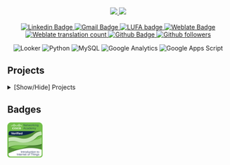 <h3 align="center"> 
 <div>
  <p align="center">
  <a href="https://github.com/vitoriape/vitoriape">
  <img height="180em" src="https://github-readme-stats.vercel.app/api?username=vitoriape&count_private=true&show_icons=true&theme=github_dark&icon_color=c1cb12"/>
  <img height="180em" src="https://github-readme-stats.vercel.app/api/top-langs/?username=vitoriape&theme=github_dark&font_color=c1cb12)("https://github.com/vitoriape/github-readme-stats%22" />
  </a>
  </p>
  </div>
</h3>


<p align="center">
  <a href="https://www.linkedin.com/in/vitoria-pecanha/">
   <img alt="Linkedin Badge" src="https://img.shields.io/badge/-Vitória-blue?style=flat-square&logo=linktree&logoColor=white">
  </a>

   <a href="mailto:vitoriapecanha.log@gmail.com">
    <img alt="Gmail Badge" src="https://img.shields.io/badge/-administracao@vpaconsultoria.com-c14438?style=flat-flat&logo=Gmail&logoColor=white">
  </a>
  
  <a href="lufabranding.com.br">
    <img alt="LUFA badge" src="https://img.shields.io/badge/-Site-ff0066?style=flat-flat&logo=Wordpress&logoColor=white">
  </a>
  
  <a href="https://translate.habitica.com/user/PenariaToji/">
    <img alt="Weblate Badge" src="https://img.shields.io/badge/-PenariaToji-%23219f84?style=flat-flat&logo=Weblate">
  </a>
  
  <a href="https://translate.habitica.com/user/PenariaToji/#contributed">
    <img alt="Weblate translation count" src="https://img.shields.io/weblate/translations/PenariaToji?color=%23219f84&label=weblate%20translations&server=https%3A%2F%2Ftranslate.habitica.com%2F">
  </a>
  
  <a href="https://github.com/vitoriape">
    <img alt="Github Badge" src="https://img.shields.io/badge/-vitoriape-black?style-flat-square&logo=Github&logoColor=white">
  </a>
  
  <a href="https://github.com/vitoriape?tab=followers">
    <img alt="Github followers" src="https://img.shields.io/github/followers/vitoriape?color=black">
  </a>
</p>

<p align="center">
  <!-- Looker Studio -->
  <img src="https://cdn.simpleicons.org/looker/FFFFFF" alt="Looker" height="40" />

  <!-- Python -->
  <img src="https://cdn.simpleicons.org/python/FFFFFF" alt="Python" height="40" />

  <!-- MySQL -->
  <img src="https://cdn.simpleicons.org/mysql/FFFFFF" alt="MySQL" height="40" />

  <!-- Google Analytics -->
  <img src="https://cdn.simpleicons.org/googleanalytics/FFFFFF" alt="Google Analytics" height="40" />

  <!-- Google Apps Script -->
  <img src="https://cdn.simpleicons.org/googleappsscript/FFFFFF" alt="Google Apps Script" height="40" />
</p>

## Projects
<details>
  <summary>[Show/Hide] Projects</summary>

| Name | Release | Activity | State |
| --- | --- | ----  | --- |
| 

</details>

## Badges

<img alt="IoT Cisco Badge" href="https://www.credly.com/badges/4e4f1094-886b-4794-8f49-ff99ab678d0f/public_url" src="Intro2IoT.png" width="80" height="80"/>
